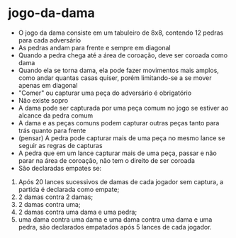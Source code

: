 # jogo-da-dama

- O jogo da dama consiste em um tabuleiro de 8x8, contendo 12 pedras para cada
adversário
- As pedras andam para frente e sempre em diagonal
- Quando a pedra chega até a área de coroação, deve ser coroada como dama
- Quando ela se torna dama, ela pode fazer movimentos mais amplos, como andar
quantas casas quiser, porém limitando-se a se mover apenas em diagonal
- "Comer" ou capturar uma peça do adversário é obrigatório
- Não existe sopro
- A dama pode ser capturada por uma peça comum no jogo se estiver ao alcance
da pedra comum
- A dama e as peças comuns podem capturar outras peças tanto para trás quanto 
para frente
- (pensar) A pedra pode capturar mais de uma peça no mesmo lance se seguir as
regras de capturas
- A pedra que em um lance capturar mais de uma peça, passar e não parar na
 área de coroação, não tem o direito de ser coroada
- São declaradas empates se:
1. Após 20 lances sucessivos de damas de cada jogador sem captura, a partida é 
declarada como empate;
2. 2 damas contra 2 damas;
3. 2 damas contra uma;
4. 2 damas contra uma dama e uma pedra;
5. uma dama contra uma dama e uma dama contra uma dama e uma pedra, são 
declarados empatados após 5 lances de cada jogador.
